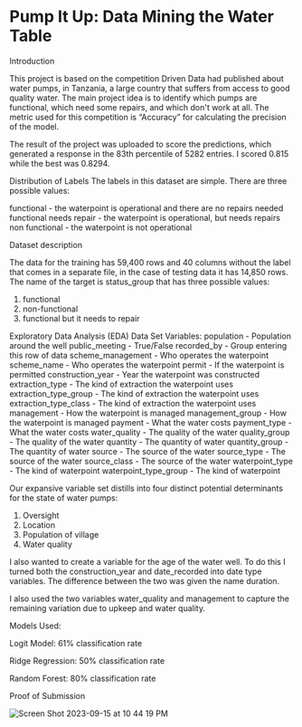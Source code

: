 # Pump It Up: Data Mining the Water Table

Introduction

This project is based on the competition Driven Data had published about water pumps, in Tanzania, a large country that suffers from access to good quality water. The main project idea is to identify which pumps are functional, which need some repairs, and which don't work at all. The metric used for this competition is “Accuracy” for calculating the precision of the model.

The result of the project was uploaded to score the predictions, which generated a response in the 83th percentile of 5282 entries. I scored 0.815 while the best was 0.8294.

Distribution of Labels
The labels in this dataset are simple. There are three possible values:

functional - the waterpoint is operational and there are no repairs needed
functional needs repair - the waterpoint is operational, but needs repairs
non functional - the waterpoint is not operational


Dataset description

The data for the training has 59,400 rows and 40 columns without the label that comes in a separate file, in the case of testing data it has 14,850 rows. The name of the target is status_group that has three possible values:
1)	functional 
2)	non-functional
3)	functional but it needs to repair

Exploratory Data Analysis (EDA)
Data Set Variables:
population - Population around the well
public_meeting - True/False
recorded_by - Group entering this row of data
scheme_management - Who operates the waterpoint
scheme_name - Who operates the waterpoint
permit - If the waterpoint is permitted
construction_year - Year the waterpoint was constructed
extraction_type - The kind of extraction the waterpoint uses
extraction_type_group - The kind of extraction the waterpoint uses
extraction_type_class - The kind of extraction the waterpoint uses
management - How the waterpoint is managed
management_group - How the waterpoint is managed
payment - What the water costs
payment_type - What the water costs
water_quality - The quality of the water
quality_group - The quality of the water
quantity - The quantity of water
quantity_group - The quantity of water
source - The source of the water
source_type - The source of the water
source_class - The source of the water
waterpoint_type - The kind of waterpoint
waterpoint_type_group - The kind of waterpoint

Our expansive variable set distills into four distinct potential determinants for the state of water pumps:
1)	Oversight
2)	Location
3)	Population of village
4)	Water quality


I also wanted to create a variable for the age of the water well. To do this I turned both the construction_year and date_recorded into date type variables. The difference between the two was given the name duration.

I also used the two variables water_quality and management to capture the remaining variation due to upkeep and water quality.

Models Used:

Logit Model: 61% classification rate

Ridge Regression: 50% classification rate

Random Forest: 80% classification rate

Proof of Submission

![Screen Shot 2023-09-15 at 10 44 19 PM](https://github.com/jconns/Pump-It-Up-Data-Mining-the-Water-Table/assets/48659723/735324d9-ffa5-4862-b353-c98ce22eef8a)

